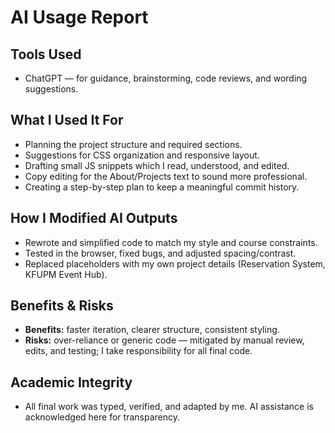 # AI Usage Report

## Tools Used
- ChatGPT — for guidance, brainstorming, code reviews, and wording suggestions.

## What I Used It For
- Planning the project structure and required sections.
- Suggestions for CSS organization and responsive layout.
- Drafting small JS snippets which I read, understood, and edited.
- Copy editing for the About/Projects text to sound more professional.
- Creating a step-by-step plan to keep a meaningful commit history.

## How I Modified AI Outputs
- Rewrote and simplified code to match my style and course constraints.
- Tested in the browser, fixed bugs, and adjusted spacing/contrast.
- Replaced placeholders with my own project details (Reservation System, KFUPM Event Hub).

## Benefits & Risks
- **Benefits:** faster iteration, clearer structure, consistent styling.
- **Risks:** over-reliance or generic code — mitigated by manual review, edits, and testing; I take responsibility for all final code.

## Academic Integrity
- All final work was typed, verified, and adapted by me. AI assistance is acknowledged here for transparency.

